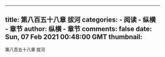 
---
title: 第八百五十八章 拔河
categories: 
    - 阅读
    - 纵横 - 章节
author: 纵横 - 章节
comments: false
date: Sun, 07 Feb 2021 00:48:00 GMT
thumbnail: 
---

<div>   
第八百五十八章 拔河  
</div>
            